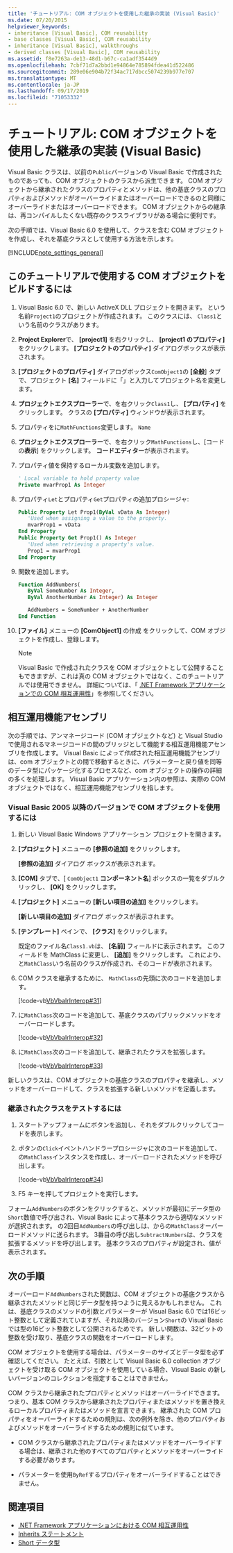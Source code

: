 ```yaml
---
title: 'チュートリアル: COM オブジェクトを使用した継承の実装 (Visual Basic)'
ms.date: 07/20/2015
helpviewer_keywords:
- inheritance [Visual Basic], COM reusability
- base classes [Visual Basic], COM reusability
- inheritance [Visual Basic], walkthroughs
- derived classes [Visual Basic], COM reusability
ms.assetid: f8e7263a-de13-48d1-b67c-ca1adf3544d9
ms.openlocfilehash: 7cbf71d7a2bbd1e94864e785894fdea41d522486
ms.sourcegitcommit: 289e06e904b72f34ac717dbcc5074239b977e707
ms.translationtype: MT
ms.contentlocale: ja-JP
ms.lasthandoff: 09/17/2019
ms.locfileid: "71053332"
---
```

# <a name="walkthrough-implementing-inheritance-with-com-objects-visual-basic"></a>チュートリアル: COM オブジェクトを使用した継承の実装 (Visual Basic)

Visual Basic クラスは、以前の`Public`バージョンの Visual Basic で作成されたものであっても、COM オブジェクトのクラスから派生できます。 COM オブジェクトから継承されたクラスのプロパティとメソッドは、他の基底クラスのプロパティおよびメソッドがオーバーライドまたはオーバーロードできるのと同様にオーバーライドまたはオーバーロードできます。 COM オブジェクトからの継承は、再コンパイルしたくない既存のクラスライブラリがある場合に便利です。

次の手順では、Visual Basic 6.0 を使用して、クラスを含む COM オブジェクトを作成し、それを基底クラスとして使用する方法を示します。

[!INCLUDE[note_settings_general](~/includes/note-settings-general-md.md)]

## <a name="to-build-the-com-object-that-is-used-in-this-walkthrough"></a>このチュートリアルで使用する COM オブジェクトをビルドするには

1. Visual Basic 6.0 で、新しい ActiveX DLL プロジェクトを開きます。 という名前`Project1`のプロジェクトが作成されます。 このクラスには、 `Class1`という名前のクラスがあります。

2. **Project Explorer**で、 **[project1]** を右クリックし、 **[project1 のプロパティ]** をクリックします。 **[プロジェクトのプロパティ]** ダイアログボックスが表示されます。

3. **[プロジェクトのプロパティ]** ダイアログボックス`ComObject1`の **[全般**] タブで、プロジェクト **[名]** フィールドに「」と入力してプロジェクト名を変更します。

4. **プロジェクトエクスプローラー**で、を右クリック`Class1`し、 **[プロパティ]** をクリックします。 クラスの **[プロパティ]** ウィンドウが表示されます。

5. プロパティをに`MathFunctions`変更します。 `Name`

6. **プロジェクトエクスプローラー**で、を右クリック`MathFunctions`し、[コードの**表示**] をクリックします。 **コードエディター**が表示されます。

7. プロパティ値を保持するローカル変数を追加します。

    ```vb
    ' Local variable to hold property value
    Private mvarProp1 As Integer
    ```

8. プロパティ`Let`とプロパティ`Get`プロパティの追加プロシージャ:

    ```vb
    Public Property Let Prop1(ByVal vData As Integer)
       'Used when assigning a value to the property.
       mvarProp1 = vData
    End Property
    Public Property Get Prop1() As Integer
       'Used when retrieving a property's value.
       Prop1 = mvarProp1
    End Property
    ```

9. 関数を追加します。

    ```vb
    Function AddNumbers(
       ByVal SomeNumber As Integer,
       ByVal AnotherNumber As Integer) As Integer

       AddNumbers = SomeNumber + AnotherNumber
    End Function
    ```

10. **[ファイル]** メニューの **[ComObject1]** の作成 をクリックして、COM オブジェクトを作成し、登録します。

    > [!NOTE]
    > Visual Basic で作成されたクラスを COM オブジェクトとして公開することもできますが、これは真の COM オブジェクトではなく、このチュートリアルでは使用できません。 詳細については、「 [.NET Framework アプリケーションでの COM 相互運用性](../../../visual-basic/programming-guide/com-interop/com-interoperability-in-net-framework-applications.md)」を参照してください。

## <a name="interop-assemblies"></a>相互運用機能アセンブリ

次の手順では、アンマネージコード (COM オブジェクトなど) と Visual Studio で使用されるマネージコードの間のブリッジとして機能する相互運用機能アセンブリを作成します。 Visual Basic に*よって作成*された相互運用機能アセンブリは、com オブジェクトとの間で移動するときに、パラメーターと戻り値を同等のデータ型にパッケージ化するプロセスなど、com オブジェクトの操作の詳細の多くを処理します。 Visual Basic アプリケーション内の参照は、実際の COM オブジェクトではなく、相互運用機能アセンブリを指します。

### <a name="to-use-a-com-object-with-visual-basic-2005-and-later-versions"></a>Visual Basic 2005 以降のバージョンで COM オブジェクトを使用するには

1. 新しい Visual Basic Windows アプリケーション プロジェクトを開きます。

2. **[プロジェクト]** メニューの **[参照の追加]** をクリックします。

     **[参照の追加]** ダイアログ ボックスが表示されます。

3. **[COM]** タブで、[ `ComObject1` **コンポーネント名**] ボックスの一覧をダブルクリックし、 **[OK]** をクリックします。

4. **[プロジェクト]** メニューの **[新しい項目の追加]** をクリックします。

     **[新しい項目の追加]** ダイアログ ボックスが表示されます。

5. **[テンプレート]** ペインで、 **[クラス]** をクリックします。

     既定のファイル名`Class1.vb`は、 **[名前]** フィールドに表示されます。 このフィールドを MathClass に変更し、 **[追加]** をクリックします。 これにより、と`MathClass`いう名前のクラスが作成され、そのコードが表示されます。

6. COM クラスを継承するために、 `MathClass`の先頭に次のコードを追加します。

     [!code-vb[VbVbalrInterop#31](~/samples/snippets/visualbasic/VS_Snippets_VBCSharp/VbVbalrInterop/VB/Class1.vb#31)]

7. に`MathClass`次のコードを追加して、基底クラスのパブリックメソッドをオーバーロードします。

     [!code-vb[VbVbalrInterop#32](~/samples/snippets/visualbasic/VS_Snippets_VBCSharp/VbVbalrInterop/VB/Class1.vb#32)]

8. に`MathClass`次のコードを追加して、継承されたクラスを拡張します。

     [!code-vb[VbVbalrInterop#33](~/samples/snippets/visualbasic/VS_Snippets_VBCSharp/VbVbalrInterop/VB/Class1.vb#33)]

新しいクラスは、COM オブジェクトの基底クラスのプロパティを継承し、メソッドをオーバーロードして、クラスを拡張する新しいメソッドを定義します。

### <a name="to-test-the-inherited-class"></a>継承されたクラスをテストするには

1. スタートアップフォームにボタンを追加し、それをダブルクリックしてコードを表示します。

2. ボタンの`Click`イベントハンドラープロシージャに次のコードを追加して、の`MathClass`インスタンスを作成し、オーバーロードされたメソッドを呼び出します。

     [!code-vb[VbVbalrInterop#34](~/samples/snippets/visualbasic/VS_Snippets_VBCSharp/VbVbalrInterop/VB/Class1.vb#34)]

3. F5 キーを押してプロジェクトを実行します。

フォーム`AddNumbers`のボタンをクリックすると、メソッドが最初にデータ型の`Short`数値で呼び出され、Visual Basic によって基本クラスから適切なメソッドが選択されます。 の2回目`AddNumbers`の呼び出しは、からの`MathClass`オーバーロードメソッドに送られます。 3番目の呼び出し`SubtractNumbers`は、クラスを拡張するメソッドを呼び出します。 基本クラスのプロパティが設定され、値が表示されます。

## <a name="next-steps"></a>次の手順

オーバーロード`AddNumbers`された関数は、COM オブジェクトの基底クラスから継承されたメソッドと同じデータ型を持つように見えるかもしれません。 これは、基底クラスのメソッドの引数とパラメーターが Visual Basic 6.0 では16ビット整数として定義されていますが、それ以降のバージョン`Short`の Visual Basic では型の16ビット整数として公開されるためです。 新しい関数は、32ビットの整数を受け取り、基底クラスの関数をオーバーロードします。

COM オブジェクトを使用する場合は、パラメーターのサイズとデータ型を必ず確認してください。 たとえば、引数として Visual Basic 6.0 collection オブジェクトを受け取る COM オブジェクトを使用している場合、Visual Basic の新しいバージョンのコレクションを指定することはできません。

COM クラスから継承されたプロパティとメソッドはオーバーライドできます。つまり、基本 COM クラスから継承されたプロパティまたはメソッドを置き換えるローカルプロパティまたはメソッドを宣言できます。 継承された COM プロパティをオーバーライドするための規則は、次の例外を除き、他のプロパティおよびメソッドをオーバーライドするための規則に似ています。

- COM クラスから継承されたプロパティまたはメソッドをオーバーライドする場合は、継承された他のすべてのプロパティとメソッドをオーバーライドする必要があります。

- パラメーターを使用`ByRef`するプロパティをオーバーライドすることはできません。

## <a name="see-also"></a>関連項目

- [.NET Framework アプリケーションにおける COM 相互運用性](../../../visual-basic/programming-guide/com-interop/com-interoperability-in-net-framework-applications.md)
- [Inherits ステートメント](../../../visual-basic/language-reference/statements/inherits-statement.md)
- [Short データ型](../../../visual-basic/language-reference/data-types/short-data-type.md)
